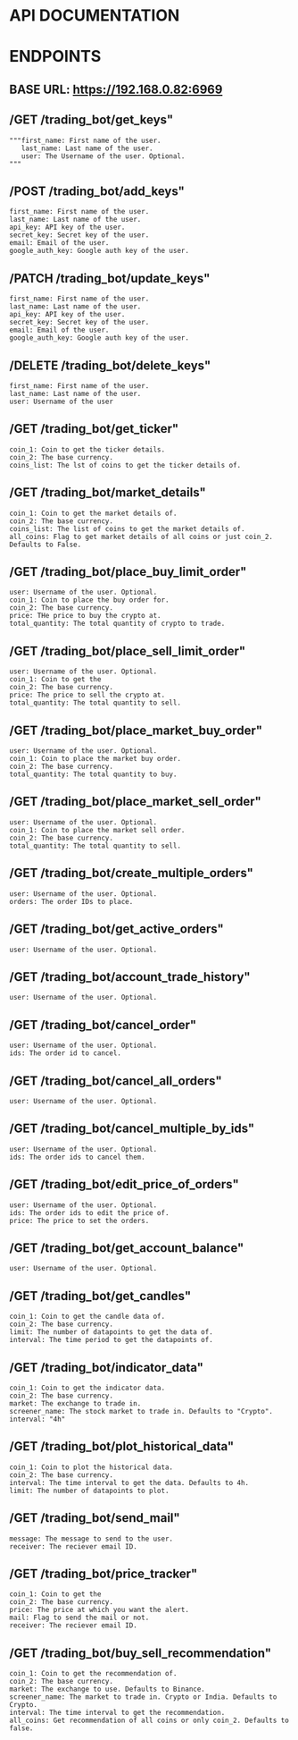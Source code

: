 # API DOCUMENTATION

# ENDPOINTS

## BASE URL: https://192.168.0.82:6969


 ## /GET /trading_bot/get_keys"

    """first_name: First name of the user.
       last_name: Last name of the user.
       user: The Username of the user. Optional.
    """



## /POST /trading_bot/add_keys"

    first_name: First name of the user.
    last_name: Last name of the user.
    api_key: API key of the user.
    secret_key: Secret key of the user.
    email: Email of the user.
    google_auth_key: Google auth key of the user.



## /PATCH /trading_bot/update_keys"

    first_name: First name of the user.
    last_name: Last name of the user.
    api_key: API key of the user.
    secret_key: Secret key of the user.
    email: Email of the user.
    google_auth_key: Google auth key of the user.


## /DELETE /trading_bot/delete_keys"

    first_name: First name of the user.
    last_name: Last name of the user.
    user: Username of the user



## /GET /trading_bot/get_ticker"

    coin_1: Coin to get the ticker details.
    coin_2: The base currency.
    coins_list: The lst of coins to get the ticker details of.


## /GET /trading_bot/market_details"

    coin_1: Coin to get the market details of.
    coin_2: The base currency.
    coins_list: The list of coins to get the market details of.
    all_coins: Flag to get market details of all coins or just coin_2. Defaults to False.



## /GET /trading_bot/place_buy_limit_order"

    user: Username of the user. Optional.
    coin_1: Coin to place the buy order for.
    coin_2: The base currency.
    price: THe price to buy the crypto at.
    total_quantity: The total quantity of crypto to trade.



## /GET /trading_bot/place_sell_limit_order"

    user: Username of the user. Optional.
    coin_1: Coin to get the
    coin_2: The base currency.
    price: The price to sell the crypto at.
    total_quantity: The total quantity to sell.



## /GET /trading_bot/place_market_buy_order"

    user: Username of the user. Optional.
    coin_1: Coin to place the market buy order.
    coin_2: The base currency.
    total_quantity: The total quantity to buy.



## /GET /trading_bot/place_market_sell_order"

    user: Username of the user. Optional.
    coin_1: Coin to place the market sell order.
    coin_2: The base currency.
    total_quantity: The total quantity to sell.



## /GET /trading_bot/create_multiple_orders"

    user: Username of the user. Optional.
    orders: The order IDs to place.



## /GET /trading_bot/get_active_orders"

    user: Username of the user. Optional.



## /GET /trading_bot/account_trade_history"

    user: Username of the user. Optional.



## /GET /trading_bot/cancel_order"

    user: Username of the user. Optional.
    ids: The order id to cancel.



## /GET /trading_bot/cancel_all_orders"

    user: Username of the user. Optional.


## /GET /trading_bot/cancel_multiple_by_ids"

    user: Username of the user. Optional.
    ids: The order ids to cancel them.


## /GET /trading_bot/edit_price_of_orders"

    user: Username of the user. Optional.
    ids: The order ids to edit the price of.
    price: The price to set the orders.


## /GET /trading_bot/get_account_balance"

    user: Username of the user. Optional.


## /GET /trading_bot/get_candles"

    coin_1: Coin to get the candle data of.
    coin_2: The base currency.
    limit: The number of datapoints to get the data of.
    interval: The time period to get the datapoints of.



## /GET /trading_bot/indicator_data"

    coin_1: Coin to get the indicator data.
    coin_2: The base currency.
    market: The exchange to trade in.
    screener_name: The stock market to trade in. Defaults to "Crypto".
    interval: "4h"


## /GET /trading_bot/plot_historical_data"

    coin_1: Coin to plot the historical data.
    coin_2: The base currency.
    interval: The time interval to get the data. Defaults to 4h.
    limit: The number of datapoints to plot.


## /GET /trading_bot/send_mail"

    message: The message to send to the user.
    receiver: The reciever email ID.


## /GET /trading_bot/price_tracker"

    coin_1: Coin to get the
    coin_2: The base currency.
    price: The price at which you want the alert.
    mail: Flag to send the mail or not.
    receiver: The reciever email ID.


## /GET /trading_bot/buy_sell_recommendation"

    coin_1: Coin to get the recommendation of.
    coin_2: The base currency.
    market: The exchange to use. Defaults to Binance.
    screener_name: The market to trade in. Crypto or India. Defaults to Crypto.
    interval: The time interval to get the recommendation.
    all_coins: Get recommendation of all coins or only coin_2. Defaults to false.

